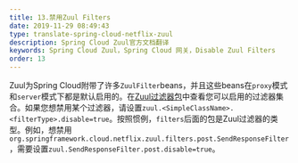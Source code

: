 ```yaml
---
title: 13.禁用Zuul Filters
date: 2019-11-29 08:49:43
type: translate-spring-cloud-netflix-zuul
description: Spring Cloud Zuul官方文档翻译
keywords: Spring Cloud Zuul，Spring Cloud 网关，Disable Zuul Filters
order: 13
---
```


Zuul为Spring Cloud附带了许多`ZuulFilter`beans，并且这些beans在`proxy`模式和`server`模式下都是默认启用的。在[Zuul过滤器包](https://github.com/spring-cloud/spring-cloud-netflix/tree/master/spring-cloud-netflix-zuul/src/main/java/org/springframework/cloud/netflix/zuul/filters)中查看您可以启用的过滤器集合。如果您想禁用某个过滤器，请设置`zuul.<SimpleClassName>.<filterType>.disable=true`。按照惯例，`filters`后面的包是Zuul过滤器的类型。例如，想禁用`org.springframework.cloud.netflix.zuul.filters.post.SendResponseFilter`，需要设置`zuul.SendResponseFilter.post.disable=true`。


